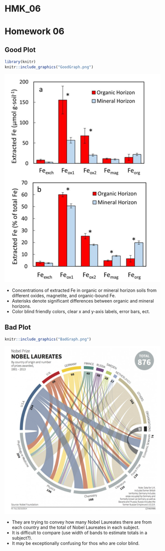 # HMK_06

# Homework 06

## Good Plot

``` r
library(knitr)
knitr::include_graphics("GoodGraph.png")
```

![](GoodGraph.png)

- Concentrations of extracted Fe in organic or mineral horizon soils
  from different oxides, magnetite, and organic-bound Fe.
- Asterisks denote significant differences between organic and mineral
  horizons.
- Color blind friendly colors, clear x and y-axis labels, error bars,
  ect.

## Bad Plot

``` r
knitr::include_graphics("BadGraph.png")
```

![](BadGraph.png)

- They are trying to convey how many Nobel Laureates there are from each
  country and the total of Nobel Laureates in each subject.
- It is difficult to compare (use width of bands to estimate totals in a
  subject?).
- It may be exceptionally confusing for thos who are color blind.
